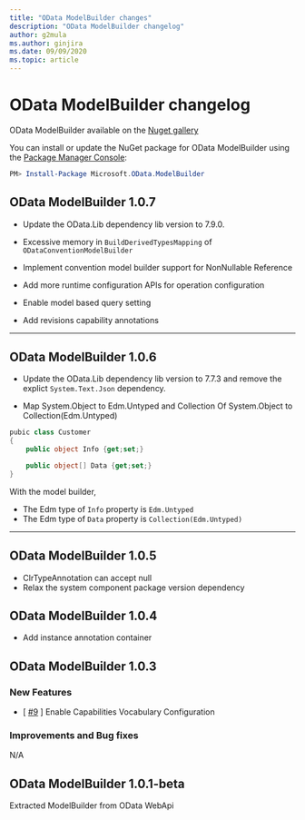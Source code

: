 ```yaml
---
title: "OData ModelBuilder changes"
description: "OData ModelBuilder changelog"
author: g2mula
ms.author: ginjira
ms.date: 09/09/2020
ms.topic: article
---
```


# OData ModelBuilder changelog

OData ModelBuilder available on the [Nuget gallery](https://www.nuget.org/packages/Microsoft.OData.ModelBuilder)

You can install or update the NuGet package for OData ModelBuilder using the [Package Manager Console](https://docs.nuget.org/docs/start-here/using-the-package-manager-console):

```PowerShell
PM> Install-Package Microsoft.OData.ModelBuilder
```

## OData ModelBuilder 1.0.7

* Update the OData.Lib dependency lib version to 7.9.0.

* Excessive memory in `BuildDerivedTypesMapping` of `ODataConventionModelBuilder`

* Implement convention model builder support for NonNullable Reference

* Add more runtime configuration APIs for operation configuration

* Enable model based query setting

* Add revisions capability annotations

---

## OData ModelBuilder 1.0.6

* Update the OData.Lib dependency lib version to 7.7.3 and remove the explict `System.Text.Json` dependency.

* Map System.Object to Edm.Untyped and Collection Of System.Object to Collection(Edm.Untyped)

```C#
pubic class Customer
{
    public object Info {get;set;}

    public object[] Data {get;set;}
}
```
With the model builder, 
* The Edm type of `Info` property is `Edm.Untyped`
* The Edm type of `Data` property is `Collection(Edm.Untyped)`

---

## OData ModelBuilder 1.0.5

* ClrTypeAnnotation can accept null
* Relax the system component package version dependency

## OData ModelBuilder 1.0.4

* Add instance annotation container

## OData ModelBuilder 1.0.3

### New Features

* [ [#9](https://github.com/OData/ModelBuilder/pull/9) ] Enable Capabilities Vocabulary Configuration

### Improvements and Bug fixes

N/A

## OData ModelBuilder 1.0.1-beta

Extracted ModelBuilder from OData WebApi
